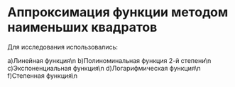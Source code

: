# Аппроксимация функции методом наименьших квадратов

Для исследования использовались:

a)Линейная функция\n
b)Полиноминальная функция 2-й степени\n
c)Экспоненциальная функция\n
d)Логарифмическая функция\n
f)Степенная функция\n
